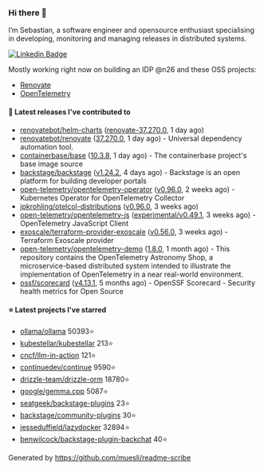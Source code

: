 ### Hi there 👋

I’m Sebastian, a software engineer and opensource enthusiast specialising in developing, monitoring and managing releases in distributed systems.    

[![Linkedin Badge](https://img.shields.io/badge/-LinkedIn-blue?style=flat&logo=Linkedin&logoColor=white&link=https://www.linkedin.com/in/sebastian-poxhofer/)](https://www.linkedin.com/in/sebastian-poxhofer/)

Mostly working right now on building an IDP @n26 and these OSS projects:
- [Renovate](https://github.com/renovatebot/renovate)
- [OpenTelemetry](https://github.com/open-telemetry)



#### 🚀 Latest releases I've contributed to

- [renovatebot/helm-charts](https://github.com/renovatebot/helm-charts) ([renovate-37.270.0](https://github.com/renovatebot/helm-charts/releases/tag/renovate-37.270.0), 1 day ago)
- [renovatebot/renovate](https://github.com/renovatebot/renovate) ([37.270.0](https://github.com/renovatebot/renovate/releases/tag/37.270.0), 1 day ago) - Universal dependency automation tool.
- [containerbase/base](https://github.com/containerbase/base) ([10.3.8](https://github.com/containerbase/base/releases/tag/10.3.8), 1 day ago) - The containerbase project&#39;s base image source
- [backstage/backstage](https://github.com/backstage/backstage) ([v1.24.2](https://github.com/backstage/backstage/releases/tag/v1.24.2), 4 days ago) - Backstage is an open platform for building developer portals
- [open-telemetry/opentelemetry-operator](https://github.com/open-telemetry/opentelemetry-operator) ([v0.96.0](https://github.com/open-telemetry/opentelemetry-operator/releases/tag/v0.96.0), 2 weeks ago) - Kubernetes Operator for OpenTelemetry Collector
- [jpkrohling/otelcol-distributions](https://github.com/jpkrohling/otelcol-distributions) ([v0.96.0](https://github.com/jpkrohling/otelcol-distributions/releases/tag/v0.96.0), 3 weeks ago)
- [open-telemetry/opentelemetry-js](https://github.com/open-telemetry/opentelemetry-js) ([experimental/v0.49.1](https://github.com/open-telemetry/opentelemetry-js/releases/tag/experimental/v0.49.1), 3 weeks ago) - OpenTelemetry JavaScript Client
- [exoscale/terraform-provider-exoscale](https://github.com/exoscale/terraform-provider-exoscale) ([v0.56.0](https://github.com/exoscale/terraform-provider-exoscale/releases/tag/v0.56.0), 3 weeks ago) - Terraform Exoscale provider
- [open-telemetry/opentelemetry-demo](https://github.com/open-telemetry/opentelemetry-demo) ([1.8.0](https://github.com/open-telemetry/opentelemetry-demo/releases/tag/1.8.0), 1 month ago) - This repository contains the OpenTelemetry Astronomy Shop, a microservice-based distributed system intended to illustrate the implementation of OpenTelemetry in a near real-world environment.
- [ossf/scorecard](https://github.com/ossf/scorecard) ([v4.13.1](https://github.com/ossf/scorecard/releases/tag/v4.13.1), 5 months ago) - OpenSSF Scorecard - Security health metrics for Open Source

#### ⭐ Latest projects I've starred

- [ollama/ollama](https://github.com/ollama/ollama) 50393⭐
- [kubestellar/kubestellar](https://github.com/kubestellar/kubestellar) 213⭐
- [cncf/llm-in-action](https://github.com/cncf/llm-in-action) 121⭐
- [continuedev/continue](https://github.com/continuedev/continue) 9590⭐
- [drizzle-team/drizzle-orm](https://github.com/drizzle-team/drizzle-orm) 18780⭐
- [google/gemma.cpp](https://github.com/google/gemma.cpp) 5087⭐
- [seatgeek/backstage-plugins](https://github.com/seatgeek/backstage-plugins) 23⭐
- [backstage/community-plugins](https://github.com/backstage/community-plugins) 30⭐
- [jesseduffield/lazydocker](https://github.com/jesseduffield/lazydocker) 32894⭐
- [benwilcock/backstage-plugin-backchat](https://github.com/benwilcock/backstage-plugin-backchat) 40⭐



Generated by https://github.com/muesli/readme-scribe
